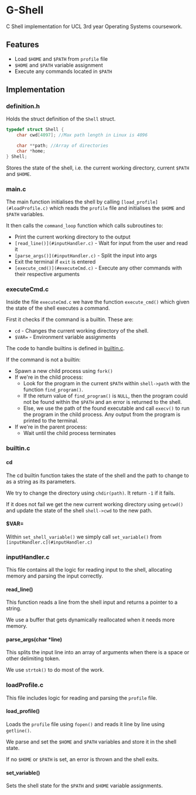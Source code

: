 # G-Shell

C Shell implementation for UCL 3rd year Operating Systems coursework.

## Features

* Load `$HOME` and `$PATH` from `profile` file
* `$HOME` and `$PATH` variable assignment
* Execute any commands located in `$PATH`

## Implementation

### definition.h

Holds the struct definition of the `Shell` struct.

```c
typedef struct Shell {
    char cwd[4097]; //Max path length in Linux is 4096

    char **path; //Array of directories
    char *home;
} Shell;
```

Stores the state of the shell, i.e. the current working directory, current `$PATH` and `$HOME`.

### main.c

The main function initialises the shell by calling `[load_profile](#loadProfile.c)` which reads the `profile` file and initialises the `$HOME` and `$PATH` variables.

It then calls the `command_loop` function which calls subroutines to:

* Print the current working directory to the output
* `[read_line()](#inputHandler.c)` - Wait for input from the user and read it
* `[parse_args()](#inputHandler.c)` - Split the input into args
* Exit the terminal if `exit` is entered
* `[execute_cmd()](#executeCmd.c)` - Execute any other commands with their respective arguments

### executeCmd.c

Inside the file `executeCmd.c` we have the function `execute_cmd()` which given the state of the shell executes a command.

First it checks if the command is a builtin. These are:

* `cd` - Changes the current working directory of the shell.
* `$VAR=` - Environment variable assignments

The code to handle builtins is defined in [builtin.c](#builtin.c).

If the command is not a builtin:

* Spawn a new child process using `fork()`
* If we're in the child process:
    * Look for the program in the current `$PATH` within `shell->path` with the function `find_program()`.
    * If the return value of `find_program()` is `NULL`, then the program could not be found within the `$PATH` and an error is returned to the shell.
    * Else, we use the path of the found executable and call `execv()` to run the program in the child process. Any output from the program is printed to the terminal.
* If we're in the parent process:
    * Wait until the child process terminates

### builtin.c

#### cd

The cd builtin function takes the state of the shell and the path to change to as a string as its parameters.

We try to change the directory using `chdir(path)`. It return `-1` if it fails.

If it does not fail we get the new current working directory using `getcwd()` and update the state of the shell `shell->cwd` to the new path.

#### $VAR=

Within `set_shell_variable()` we simply call `set_variable()` from `[inputHandler.c](#inputHandler.c)`

### inputHandler.c

This file contains all the logic for reading input to the shell, allocating memory and parsing the input correctly.

#### read_line()

This function reads a line from the shell input and returns a pointer to a string.

We use a buffer that gets dynamically reallocated when it needs more memory.

#### parse_args(char *line)

This splits the input line into an array of arguments when there is a space or other delimiting token.

We use `strtok()` to do most of the work.

### loadProfile.c

This file includes logic for reading and parsing the `profile` file.

#### load_profile()

Loads the `profile` file using `fopen()` and reads it line by line using `getline()`.

We parse and set the `$HOME` and `$PATH` variables and store it in the shell state.

If no `$HOME` or `$PATH` is set, an error is thrown and the shell exits.

#### set_variable()

Sets the shell state for the `$PATH` and `$HOME` variable assignments.
